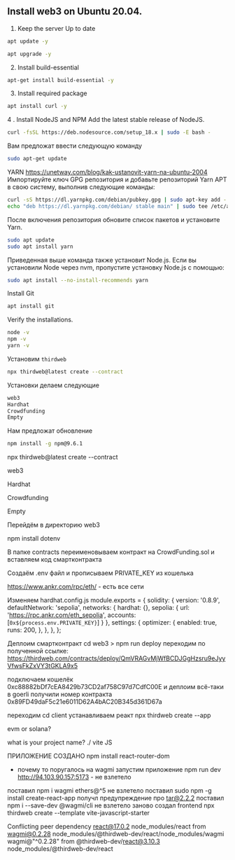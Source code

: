 ## Install web3 on Ubuntu 20.04.
1. Keep the server Up to date
```bash
apt update -y
```
```bash
apt upgrade -y
```
2. Install build-essential
```bash
apt-get install build-essential -y
```
3. Install required package
```bash
apt install curl -y
```
4 . Install NodeJS and NPM
Add the latest stable release of NodeJS.
```bash
curl -fsSL https://deb.nodesource.com/setup_18.x | sudo -E bash -
```
Вам предложат ввести следующую команду
```bash
sudo apt-get update
```
YARN https://unetway.com/blog/kak-ustanovit-yarn-na-ubuntu-2004
Импортируйте ключ GPG репозитория и добавьте репозиторий Yarn APT в свою систему, выполнив следующие команды:
```bash
curl -sS https://dl.yarnpkg.com/debian/pubkey.gpg | sudo apt-key add -
echo "deb https://dl.yarnpkg.com/debian/ stable main" | sudo tee /etc/apt/sources.list.d/yarn.list
```
После включения репозитория обновите список пакетов и установите Yarn.
```bash
sudo apt update
sudo apt install yarn
```
Приведенная выше команда также установит Node.js. Если вы установили Node через nvm, пропустите установку Node.js с помощью:
```bash
sudo apt install --no-install-recommends yarn
```
Install Git
```bash
apt install git
```
Verify the installations.
```bash
node -v
npm -v
yarn -v
```
Установим `thirdweb`
```bash
npx thirdweb@latest create --contract
```
Установки делаем следующие
```bash
web3
Hardhat
Crowdfunding
Empty
```
Нам предложат обновление
```bash
npm install -g npm@9.6.1
```

npx thirdweb@latest create --contract

web3

Hardhat

Crowdfunding

Empty

Перейдём в директорию web3

npm install dotenv

В папке contracts переименовываем контракт на CrowdFunding.sol и вставляем код смартконтракта

Создаём .env файл и прописываем PRIVATE_KEY из кошелька

https://www.ankr.com/rpc/eth/ - есть все сети

Изменяем hardhat.config.js
module.exports = {
  solidity: {
    version: '0.8.9',
    defaultNetwork: 'sepolia',
    networks: {
      hardhat: {},
      sepolia: {
        url: 'https://rpc.ankr.com/eth_sepolia',
        accounts: [`0x${process.env.PRIVATE_KEY}`]
      }
    },
    settings: {
      optimizer: {
        enabled: true,
        runs: 200,
      },
    },
  },
};

Деплоим смартконтракт
cd web3 > npm run deploy
переходим по полученной ссылке:
https://thirdweb.com/contracts/deploy/QmVRAGvMjWfBCDJGgHzsru9eJyyVfwsFkZxVY3tGKLA9x5

подключаем кошелёк 0xc88882bDf7cEA8429b73CD2af758C97d7CdfC00E
и деплоим всё-таки в goerli
получили номер контракта 0x89FD49daF5c21e6011D62A4bAC20B345d361D67a

переходим
cd client
устанавливаем реакт
npx thirdweb create --app

evm or solana?

what is your project name? ./
                          vite
                          JS

ПРИЛОЖЕНИЕ СОЗДАНО
npm install react-router-dom
- почему то поругалось на wagmi
запустим приложение
npm run dev
http://94.103.90.157:5173 - не взлетело

поставил    npm i wagmi ethers@^5       не взлетело
поставил    sudo npm -g install create-react-app     получл предупреждение про tar@2.2.2
поставил    npm i --save-dev @wagmi/cli  не взлетело
заново создал frontend      npx thirdweb create --template vite-javascript-starter


Conflicting peer dependency react@17.0.2
node_modules/react from wagmi@0.2.28
node_modules/@thirdweb-dev/react/node_modules/wagmi
wagmi@"^0.2.28" from @thirdweb-dev/react@3.10.3
node_modules/@thirdweb-dev/react
